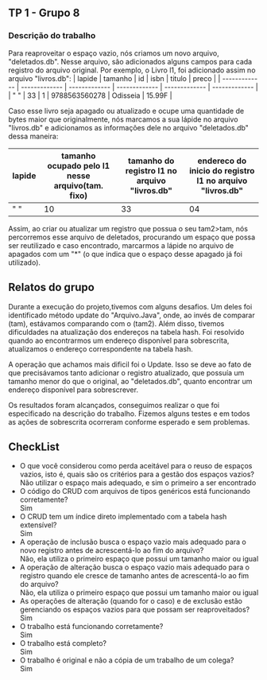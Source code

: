 ## TP 1 - Grupo 8

### Descrição do trabalho
Para reaproveitar o espaço vazio, nós criamos um novo arquivo, "deletados.db". Nesse arquivo, são adicionados alguns campos para cada registro do arquivo original.
Por exemplo, o Livro l1, foi adicionado assim no arquivo "livros.db":
| lapide        | tamanho       | id            | isbn          | titulo        | preco         |
| ------------- | ------------- | ------------- | ------------- | ------------- | ------------- |
| " "           | 33            | 1             | 9788563560278 | Odisseia      | 15.99F        |

Caso esse livro seja apagado ou atualizado e ocupe uma quantidade de bytes maior que originalmente, nós marcamos a sua lápide no arquivo "livros.db" e adicionamos as informações dele no arquivo "deletados.db" dessa maneira:

| lapide        | tamanho ocupado pelo l1 nesse arquivo(tam. fixo)       | tamanho do registro l1 no arquivo "livros.db"  | endereco do inicio do registro l1 no arquivo "livros.db"  |
| ------------- | ------------- | ------------- | ------------- | 
| " "           | 10            | 33             | 04          | 

Assim, ao criar ou atualizar um registro que possua o seu tam2>tam, nós percorremos esse arquivo de deletados, procurando um espaço que possa ser reutilizado e caso encontrado, marcarmos a lápide no arquivo de apagados com um "*" (o que indica que
o espaço desse apagado já foi utilizado).


## Relatos do grupo
Durante a execução do projeto,tivemos com alguns desafios. Um deles foi identificado método update do "Arquivo.Java", onde, ao invés de comparar (tam),
estávamos comparando com o (tam2). Além disso, tivemos dificuldades na atualização dos endereços na tabela hash. Foi resolvido quando ao encontrarmos um endereço disponível para sobrescrita,
atualizamos o endereço correspondente na tabela hash.

A operação que achamos mais dificil foi o Update. Isso se deve ao fato de que precisávamos tanto adicionar o registro atualizado, que possuía um tamanho menor do que o original, ao "deletados.db", quanto encontrar um endereço disponível para sobrescrever.

Os resultados foram alcançados, conseguimos realizar o que foi especificado na descrição do trabalho. Fizemos alguns testes e em todos as ações de sobrescrita ocorreram conforme esperado e sem problemas.

## CheckList
* O que você considerou como perda aceitável para o reuso de espaços vazios, isto é, quais são os critérios para a gestão dos espaços vazios?
  <br>Não utilizar o espaço mais adequado, e sim o primeiro a ser encontrado  
* O código do CRUD com arquivos de tipos genéricos está funcionando corretamente?
  <br>Sim
* O CRUD tem um índice direto implementado com a tabela hash extensível?
  <br>Sim
* A operação de inclusão busca o espaço vazio mais adequado para o novo registro antes de acrescentá-lo ao fim do arquivo?
  <br>Não, ela utiliza o primeiro espaço que possui um tamanho maior ou igual
* A operação de alteração busca o espaço vazio mais adequado para o registro quando ele cresce de tamanho antes de acrescentá-lo ao fim do arquivo?
  <br>Não, ela utiliza o primeiro espaço que possui um tamanho maior ou igual
* As operações de alteração (quando for o caso) e de exclusão estão gerenciando os espaços vazios para que possam ser reaproveitados?
  <br>Sim
* O trabalho está funcionando corretamente?
  <br>Sim
* O trabalho está completo?
  <br>Sim
* O trabalho é original e não a cópia de um trabalho de um colega?
  <br>Sim
